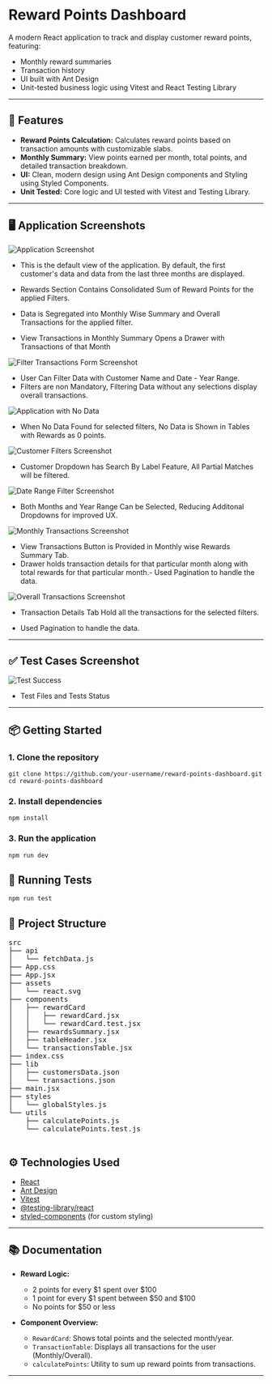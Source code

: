 # Reward Points Dashboard

A modern React application to track and display customer reward points, featuring:
- Monthly reward summaries
- Transaction history
- UI built with Ant Design
- Unit-tested business logic using Vitest and React Testing Library

---

## 🚀 Features

- **Reward Points Calculation:** Calculates reward points based on transaction amounts with customizable slabs.
- **Monthly Summary:** View points earned per month, total points, and detailed transaction breakdown.
- **UI:** Clean, modern design using Ant Design components and Styling using Styled Components.
- **Unit Tested:** Core logic and UI tested with Vitest and Testing Library.

---

## 🖥️ Application Screenshots

![Application Screenshot](/public/screenshots/application/defaultScreen.png)

- This is the default view of the application. By default, the first customer's data and data from the last three months are displayed.

- Rewards Section Contains Consolidated Sum of Reward Points for the applied Filters.

- Data is Segregated into Monthly Wise Summary and Overall Transactions for the applied filter.

- View Transactions in Monthly Summary Opens a Drawer with Transactions of that Month

![Filter Transactions Form Screenshot](/public/screenshots/application/FilterTransactions.png)

- User Can Filter Data with Customer Name and Date - Year Range.
- Filters are non Mandatory, Filtering Data without any selections display overall transactions.

![Application with No Data](/public/screenshots/application/noData.png)

- When No Data Found for selected filters, No Data is Shown in Tables with Rewards as 0 points.


![Customer Filters Screenshot](/public/screenshots/application/customersFilter.png)

- Customer Dropdown has Search By Label Feature, All Partial Matches will be filtered.

![Date Range Filter Screenshot](/public/screenshots/application/dateRangeFilter.png)

- Both Months and Year Range Can be Selected, Reducing Additonal Dropdowns for improved UX.

![Monthly Transactions Screenshot](/public/screenshots/application/monthlyTransactions.png)

- View Transactions Button is Provided in Monthly wise Rewards Summary Tab. 
- Drawer holds transaction details for that particular month along with total rewards for that particular month.- Used Pagination to handle the data.

![Overall Transactions Screenshot](/public/screenshots/application/overAllTransactions.png)

- Transaction Details Tab Hold all the transactions for the selected filters.

- Used Pagination to handle the data.

---

## ✅ Test Cases Screenshot

![Test Success](/public/screenshots/unitTests/testCases.png)
- Test Files and Tests Status
---

## 📦 Getting Started

### 1. Clone the repository
`git clone https://github.com/your-username/reward-points-dashboard.git
cd reward-points-dashboard`

### 2. Install dependencies
`npm install`


### 3. Run the application
`npm run dev`

## 🧪 Running Tests
`npm run test`

## 📝 Project Structure
<pre>
src
├── api
│   └── fetchData.js
├── App.css
├── App.jsx
├── assets
│   └── react.svg
├── components
│   ├── rewardCard
│   │   ├── rewardCard.jsx
│   │   └── rewardCard.test.jsx
│   ├── rewardsSummary.jsx
│   ├── tableHeader.jsx
│   └── transactionsTable.jsx
├── index.css
├── lib
│   ├── customersData.json
│   └── transactions.json
├── main.jsx
├── styles
│   └── globalStyles.js
└── utils
    ├── calculatePoints.js
    └── calculatePoints.test.js

</pre>

## ⚙️ Technologies Used

- [React](https://react.dev/)
- [Ant Design](https://ant.design/)
- [Vitest](https://vitest.dev/)
- [@testing-library/react](https://testing-library.com/docs/react-testing-library/intro/)
- [styled-components](https://styled-components.com/) (for custom styling)

---

## 📚 Documentation

- **Reward Logic:**  
  - 2 points for every $1 spent over $100
  - 1 point for every $1 spent between $50 and $100
  - No points for $50 or less

- **Component Overview:**
  - `RewardCard`: Shows total points and the selected month/year.
  - `TransactionTable`: Displays all transactions for the user (Monthly/Overall).
  - `calculatePoints`: Utility to sum up reward points from transactions.

---